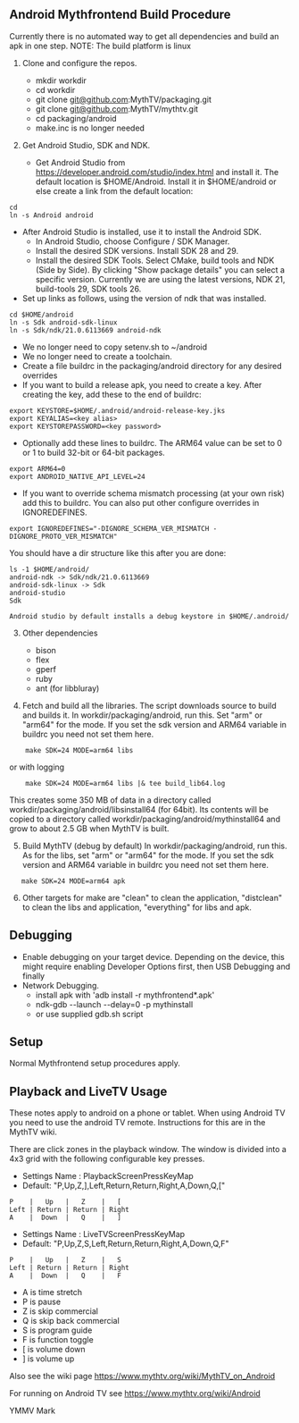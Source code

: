 Android Mythfrontend Build Procedure
------------------------------------

Currently there is no automated way to get all dependencies and build an apk in one step.
NOTE: The build platform is linux

1. Clone and configure the repos.
   * mkdir workdir
   * cd workdir
   * git clone git@github.com:MythTV/packaging.git
   * git clone git@github.com:MythTV/mythtv.git
   * cd packaging/android
   * make.inc is no longer needed

2. Get Android Studio, SDK and NDK.
   * Get Android Studio from https://developer.android.com/studio/index.html
     and install it. The default location is $HOME/Android. Install it in $HOME/android or else create a link from the default location:
     
```
cd
ln -s Android android
```  
   
   * After Android Studio is installed, use it to install the Android SDK.
     * In Android Studio, choose Configure / SDK Manager.
     * Install the desired SDK versions.  Install SDK 28 and 29.
     * Install the desired SDK Tools. Select CMake, build tools and NDK (Side by Side). By clicking "Show package details" you can select a specific version. Currently we are using the latest versions, NDK 21, build-tools 29, SDK tools 26.
   * Set up links as follows, using the version of ndk that was installed.

```
cd $HOME/android
ln -s Sdk android-sdk-linux
ln -s Sdk/ndk/21.0.6113669 android-ndk
```

   * We no longer need to copy setenv.sh to ~/android
   * We no longer need to create a toolchain.
   * Create a file buildrc in the packaging/android directory for any desired overrides
   * If you want to build a release apk, you need to create a key. After creating the key, add these to the end of buildrc:

```
export KEYSTORE=$HOME/.android/android-release-key.jks
export KEYALIAS=<key alias>
export KEYSTOREPASSWORD=<key password>
```

   * Optionally add these lines to buildrc. The ARM64 value can be set to 0 or 1 to build 32-bit or 64-bit packages.

```
export ARM64=0
export ANDROID_NATIVE_API_LEVEL=24
```

   * If you want to override schema mismatch processing (at your own risk)
   add this to buildrc. You can also put other configure overrides in IGNOREDEFINES.

```
export IGNOREDEFINES="-DIGNORE_SCHEMA_VER_MISMATCH -DIGNORE_PROTO_VER_MISMATCH"
```

   You should have a dir structure like this after you are done:

```
ls -1 $HOME/android/
android-ndk -> Sdk/ndk/21.0.6113669
android-sdk-linux -> Sdk
android-studio
Sdk
```

    Android studio by default installs a debug keystore in $HOME/.android/

3. Other dependencies
    * bison
    * flex
    * gperf
    * ruby
    * ant (for libbluray)

4. Fetch and build all the libraries.
   The script downloads source to build and builds it.
   In workdir/packaging/android, run this. Set "arm" or "arm64" for the mode. If you set the sdk version and ARM64 variable in buildrc you need not set them here.

```
    make SDK=24 MODE=arm64 libs
```

   or with logging

```
    make SDK=24 MODE=arm64 libs |& tee build_lib64.log
```

   This creates some 350 MB of data in a directory called
   workdir/packaging/android/libsinstall64 (for 64bit).  Its contents
   will be copied to a directory called
   workdir/packaging/android/mythinstall64 and grow to about 2.5 GB
   when MythTV is built.

5. Build MythTV (debug by default)
   In workdir/packaging/android, run this. As for the libs, set "arm" or "arm64" for the mode. If you set the sdk version and ARM64 variable in buildrc you need not set them here.

```
   make SDK=24 MODE=arm64 apk
```

6. Other targets for make are "clean" to clean the application, "distclean" to clean the libs and application, "everything" for libs and apk.

Debugging
---------

* Enable debugging on your target device.  Depending on the device, this might
  require enabling Developer Options first, then USB Debugging and finally
* Network Debugging.
  * install apk with 'adb install -r mythfrontend*.apk'
  * ndk-gdb --launch --delay=0 -p mythinstall
  * or use supplied gdb.sh script


Setup
-----
Normal Mythfrontend setup procedures apply.

Playback and LiveTV Usage
-------------------------

These notes apply to android on a phone or tablet. When using Android TV you need to use the android TV remote. Instructions for this are in the MythTV wiki.

There are click zones in the playback window. The window is divided into a 4x3 grid with the
following configurable key presses.

* Settings Name : PlaybackScreenPressKeyMap
* Default: "P,Up,Z,],Left,Return,Return,Right,A,Down,Q,["

```
P    |   Up   |   Z    |   [
Left | Return | Return | Right
A    |  Down  |   Q    |   ]
```
* Settings Name : LiveTVScreenPressKeyMap
* Default: "P,Up,Z,S,Left,Return,Return,Right,A,Down,Q,F"

```
P    |   Up   |   Z    |   S
Left | Return | Return | Right
A    |  Down  |   Q    |   F
```

* A is time stretch
* P is pause
* Z is skip commercial
* Q is skip back commercial
* S is program guide
* F is function toggle
* [ is volume down
* ] is volume up

Also see the wiki page https://www.mythtv.org/wiki/MythTV_on_Android

For running on Android TV see https://www.mythtv.org/wiki/Android

YMMV
Mark
